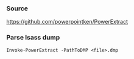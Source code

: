 ### Source
https://github.com/powerpointken/PowerExtract  

### Parse lsass dump
```
Invoke-PowerExtract -PathToDMP <file>.dmp
```

